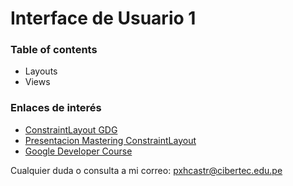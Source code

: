 # Interface de Usuario 1

### Table of contents

- Layouts
- Views

### Enlaces de interés

- [ConstraintLayout GDG](https://www.youtube.com/watch?v=rzmB3UxxhaA)
- [Presentacion Mastering ConstraintLayout](https://speakerdeck.com/riggaroo/mastering-constraintlayout-in-android-gdg-johannesburg)
- [Google Developer Course](https://www.youtube.com/user/GoogleDevelopers)

Cualquier duda o consulta a mi correo: pxhcastr@cibertec.edu.pe